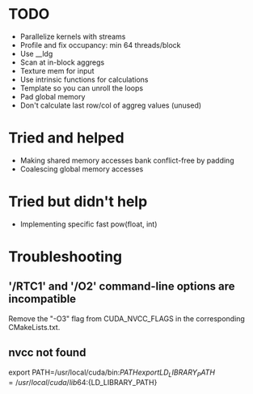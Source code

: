 # TODO

* Parallelize kernels with streams
* Profile and fix occupancy: min 64 threads/block
* Use __ldg
* Scan at in-block aggregs
* Texture mem for input
* Use intrinsic functions for calculations
* Template so you can unroll the loops
* Pad global memory
* Don't calculate last row/col of aggreg values (unused)

# Tried and helped

* Making shared memory accesses bank conflict-free by padding
* Coalescing global memory accesses

# Tried but didn't help

* Implementing specific fast pow(float, int)

# Troubleshooting

## '/RTC1' and '/O2' command-line options are incompatible

Remove the "-O3" flag from CUDA_NVCC_FLAGS in the corresponding CMakeLists.txt.

## nvcc not found

export PATH=/usr/local/cuda/bin:${PATH}
export LD_LIBRARY_PATH=/usr/local/cuda/lib64:${LD_LIBRARY_PATH}
